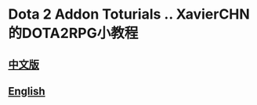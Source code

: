 Dota 2 Addon Toturials .. XavierCHN的DOTA2RPG小教程
===================


## [中文版](https://github.com/XavierCHN/XavierCHN.github.io/tree/master/CHs)

## [English](https://github.com/XavierCHN/XavierCHN.github.io/tree/master/EN)
